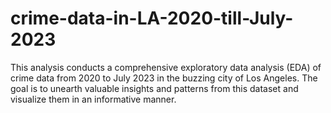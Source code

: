 # crime-data-in-LA-2020-till-July-2023
This analysis conducts a comprehensive exploratory data analysis (EDA) of crime data from 2020 to July 2023 in the buzzing city of Los Angeles. The goal is to unearth valuable insights and patterns from this dataset and visualize them in an informative manner.
